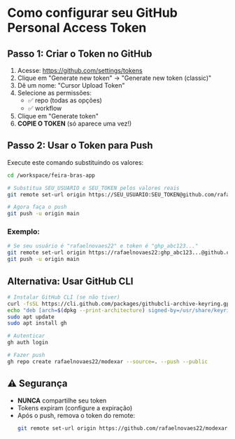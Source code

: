 # Como configurar seu GitHub Personal Access Token

## Passo 1: Criar o Token no GitHub

1. Acesse: https://github.com/settings/tokens
2. Clique em "Generate new token" → "Generate new token (classic)"
3. Dê um nome: "Cursor Upload Token"
4. Selecione as permissões:
   - ✅ repo (todas as opções)
   - ✅ workflow
5. Clique em "Generate token"
6. **COPIE O TOKEN** (só aparece uma vez!)

## Passo 2: Usar o Token para Push

Execute este comando substituindo os valores:

```bash
cd /workspace/feira-bras-app

# Substitua SEU_USUARIO e SEU_TOKEN pelos valores reais
git remote set-url origin https://SEU_USUARIO:SEU_TOKEN@github.com/rafaelnovaes22/modexar.git

# Agora faça o push
git push -u origin main
```

### Exemplo:
```bash
# Se seu usuário é "rafaelnovaes22" e token é "ghp_abc123..."
git remote set-url origin https://rafaelnovaes22:ghp_abc123...@github.com/rafaelnovaes22/modexar.git
git push -u origin main
```

## Alternativa: Usar GitHub CLI

```bash
# Instalar GitHub CLI (se não tiver)
curl -fsSL https://cli.github.com/packages/githubcli-archive-keyring.gpg | sudo dd of=/usr/share/keyrings/githubcli-archive-keyring.gpg
echo "deb [arch=$(dpkg --print-architecture) signed-by=/usr/share/keyrings/githubcli-archive-keyring.gpg] https://cli.github.com/packages stable main" | sudo tee /etc/apt/sources.list.d/github-cli.list > /dev/null
sudo apt update
sudo apt install gh

# Autenticar
gh auth login

# Fazer push
gh repo create rafaelnovaes22/modexar --source=. --push --public
```

## ⚠️ Segurança

- **NUNCA** compartilhe seu token
- Tokens expiram (configure a expiração)
- Após o push, remova o token do remote:
  ```bash
  git remote set-url origin https://github.com/rafaelnovaes22/modexar.git
  ```